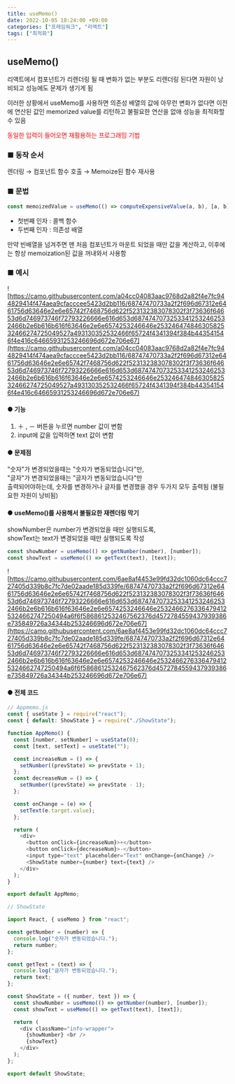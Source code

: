 ```yaml
---
title: useMemo()
date: 2022-10-05 18:24:00 +09:00
categories: ["프레임워크", "리액트"]
tags: ["최적화"]
---
```


## useMemo()

리액트에서 컴포넌트가 리렌더링 될 때 변화가 없는 부분도 리렌더링 된다면 자원이 낭비되고 성능에도 문제가 생기게 됨

이러한 상황에서 useMemo를 사용하면 의존성 배열의 값에 아무런 변화가 없다면 이전에 연산된 값인 memorized value를 리턴하고 불필요한 연산을 없애 성능을 최적화할 수 있음

<span style="color:#f00">동일한 입력이 들어오면 재활용하는 프로그래밍 기법</span>

### ■ 동작 순서

렌더링 → 컴포넌트 함수 호출 → Memoize된 함수 재사용

### ■ 문법

```js
const memoizedValue = useMemo(() => computeExpensiveValue(a, b), [a, b]);
```

- 첫번째 인자 : 콜백 함수
- 두번째 인자 : 의존성 배열

만약 빈배열을 넘겨주면 맨 처음 컴포넌트가 마운트 되었을 때만 값을 계산하고, 이후에는 항상 memoization된 값을 꺼내와서 사용함

### ■ 예시

![https://camo.githubusercontent.com/a04cc04083aac9768d2a82f4e7fc944829414f474aea9cfacccee5423d2bb116/68747470733a2f2f696d67312e6461756d63646e2e6e65742f7468756d622f523132383078302f3f73636f64653d6d746973746f72793226666e616d653d68747470732533412532462532466b2e6b616b616f63646e2e6e6574253246646e25324647484630582532466274725049527a493130352532466f65724f4341394f384b443541546f4e416c64665931253246696d672e706e67](https://camo.githubusercontent.com/a04cc04083aac9768d2a82f4e7fc944829414f474aea9cfacccee5423d2bb116/68747470733a2f2f696d67312e6461756d63646e2e6e65742f7468756d622f523132383078302f3f73636f64653d6d746973746f72793226666e616d653d68747470732533412532462532466b2e6b616b616f63646e2e6e6574253246646e25324647484630582532466274725049527a493130352532466f65724f4341394f384b443541546f4e416c64665931253246696d672e706e67)

#### ● 기능

1. ＋ , － 버튼을 누르면 number 값이 변함
1. input에 값을 입력하면 text 값이 변함

#### ● 문제점

"숫자"가 변경되었을때는 "숫자가 변동되었습니다"만,  
"글자"가 변경되었을때는 "글자가 변동되었습니다"만  
출력되어야하는데, 숫자를 변경하거나 글자를 변경했을 경우 두가지 모두 출력됨 (불필요한 자원이 낭비됨)

#### ● useMemo()를 사용해서 불필요한 재렌더링 막기

showNumber은 number가 변경되었을 때만 실행되도록,  
showText는 text가 변경되었을 때만 실행되도록 작성

```js
const showNumber = useMemo(() => getNumber(number), [number]);
const showText = useMemo(() => getText(text), [text]);
```

![https://camo.githubusercontent.com/6ae8af4453e99fd32dc1060dc64ccc727405d339b8c7fc7de02aade185d339fe/68747470733a2f2f696d67312e6461756d63646e2e6e65742f7468756d622f523132383078302f3f73636f64653d6d746973746f72793226666e616d653d68747470732533412532462532466b2e6b616b616f63646e2e6e6574253246646e25324662763364794125324662747250494a6f6f5868612532467562376d4572784559437939386e735849726a34344b253246696d672e706e67](https://camo.githubusercontent.com/6ae8af4453e99fd32dc1060dc64ccc727405d339b8c7fc7de02aade185d339fe/68747470733a2f2f696d67312e6461756d63646e2e6e65742f7468756d622f523132383078302f3f73636f64653d6d746973746f72793226666e616d653d68747470732533412532462532466b2e6b616b616f63646e2e6e6574253246646e25324662763364794125324662747250494a6f6f5868612532467562376d4572784559437939386e735849726a34344b253246696d672e706e67)

#### ● 전체 코드

```js
// Appmemo.js
const { useState } = require("react");
const { default: ShowState } = require("./ShowState");

function AppMemo() {
  const [number, setNumber] = useState(0);
  const [text, setText] = useState("");

  const increaseNum = () => {
    setNumber((prevState) => prevState + 1);
  };
  const decreaseNum = () => {
    setNumber((prevState) => prevState - 1);
  };

  const onChange = (e) => {
    setText(e.target.value);
  };

  return (
    <div>
      <button onClick={increaseNum}>+</button>
      <button onClick={decreaseNum}>-</button>
      <input type="text" placeholder="Text" onChange={onChange} />
      <ShowState number={number} text={text} />
    </div>
  );
}

export default AppMemo;
```

```js
// ShowState

import React, { useMemo } from "react";

const getNumber = (number) => {
  console.log("숫자가 변동되었습니다.");
  return number;
};

const getText = (text) => {
  console.log("글자가 변동되었습니다.");
  return text;
};

const ShowState = ({ number, text }) => {
  const showNumber = useMemo(() => getNumber(number), [number]);
  const showText = useMemo(() => getText(text), [text]);

  return (
    <div className="info-wrapper">
      {showNumber} <br />
      {showText}
    </div>
  );
};

export default ShowState;
```
